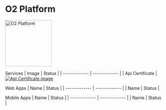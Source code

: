 # O2 Platform

<img width="150" src="https://thumbsnap.com/t/U6Exv5gd.jpg"  alt="O2 Platform"/>

Services
| Image | Status | 
| ------------- | ------------- | 
| Api Certificate |  [![Api Certificate image](https://dev.azure.com/o2-bionics/O2/_apis/build/status/certificate-api?branchName=dev)](https://dev.azure.com/o2-bionics/O2/_apis/build/status/certificate-api?branchName=dev)

Web Apps
| Name | Status |
| ------------- | ------------- | 
| Name | Status |

Mobile Apps
| Name | Status |
| ------------- | ------------- | 
| Name | Status |
